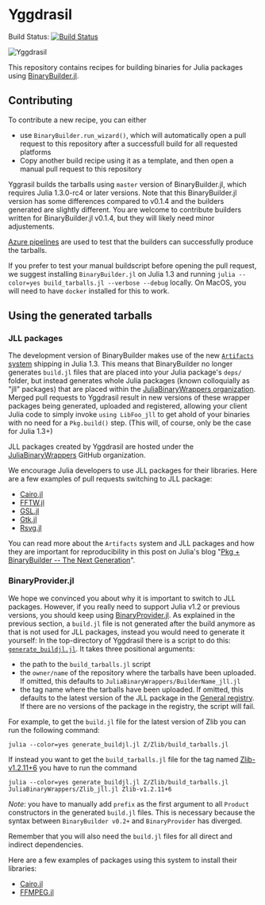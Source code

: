 # Yggdrasil

Build Status: [![Build Status](https://dev.azure.com/JuliaPackaging/Yggdrasil/_apis/build/status/JuliaPackaging.Yggdrasil?branchName=master)](https://dev.azure.com/JuliaPackaging/Yggdrasil/_build/latest?definitionId=1&branchName=master)

![Yggdrasil](https://upload.wikimedia.org/wikipedia/commons/thumb/b/b9/Yggdrasil.jpg/430px-Yggdrasil.jpg)

This repository contains recipes for building binaries for Julia packages using [BinaryBuilder.jl](https://github.com/JuliaPackaging/BinaryBuilder.jl).

## Contributing

To contribute a new recipe, you can either

* use `BinaryBuilder.run_wizard()`, which will automatically open a pull request to this repository after a successfull build for all requested platforms
* Copy another build recipe using it as a template, and then open a manual pull request to this repository

Yggrasil builds the tarballs using `master` version of BinaryBuilder.jl, which requires Julia 1.3.0-rc4 or later versions.  Note that this BinaryBuilder.jl version has some differences compared to v0.1.4 and the builders generated are slightly different.  You are welcome to contribute builders written for  BinaryBuilder.jl v0.1.4, but they will likely need minor adjustements.

[Azure pipelines](https://dev.azure.com/JuliaPackaging/Yggdrasil/_build?view=runs) are used to test that the builders can successfully produce the tarballs.

If you prefer to test your manual buildscript before opening the pull request, we suggest installing `BinaryBuilder.jl` on Julia 1.3 and running `julia --color=yes build_tarballs.jl --verbose --debug` locally.  On MacOS, you will need to have `docker` installed for this to work.

## Using the generated tarballs

### JLL packages

The development version of BinaryBuilder makes use of the new [`Artifacts` system](https://julialang.github.io/Pkg.jl/dev/artifacts/) shipping in Julia 1.3.  This means that BinaryBuilder no longer generates `build.jl` files that are placed into your Julia package's `deps/` folder, but instead generates whole Julia packages (known colloquially as "jll" packages) that are placed within the [JuliaBinaryWrappers organization](https://github.com/JuliaBinaryWrappers/).  Merged pull requests to Yggdrasil result in new versions of these wrapper packages being generated, uploaded and registered, allowing your client Julia code to simply invoke `using LibFoo_jll` to get ahold of your binaries with no need for a `Pkg.build()` step.  (This will, of course, only be the case for Julia 1.3+)

JLL packages created by Yggdrasil are hosted under the [JuliaBinaryWrappers](https://github.com/JuliaBinaryWrappers) GitHub organization.

We encourage Julia developers to use JLL packages for their libraries.  Here are a few examples of pull requests switching to JLL package:

* [Cairo.jl](https://github.com/JuliaGraphics/Cairo.jl/pull/293)
* [FFTW.jl](https://github.com/JuliaMath/FFTW.jl/pull/122)
* [GSL.jl](https://github.com/JuliaMath/GSL.jl/pull/104)
* [Gtk.jl](https://github.com/JuliaGraphics/Gtk.jl/pull/447)
* [Rsvg.jl](https://github.com/lobingera/Rsvg.jl/pull/36)

You can read more about the `Artifacts` system and JLL packages and how they are important for reproducibility in this post on Julia's blog "[Pkg + BinaryBuilder -- The Next Generation](https://julialang.org/blog/2019/11/artifacts)".

### BinaryProvider.jl

We hope we convinced you about why it is important to switch to JLL packages.  However, if you really need to support Julia v1.2 or previous versions, you should keep using [BinaryProvider.jl](https://github.com/JuliaPackaging/BinaryProvider.jl).  As explained in the previous section, a `build.jl` file is not generated after the build anymore as that is not used for JLL packages, instead you would need to generate it yourself: In the top-directory of Yggdrasil there is a script to do this: [`generate_buildjl.jl`](./generate_buildjl.jl).  It takes three positional arguments:

* the path to the `build_tarballs.jl` script
* the `owner/name` of the repository where the tarballs have been uploaded.  If omitted, this defaults to `JuliaBinaryWrappers/BuilderName_jll.jl`
* the tag name where the tarballs have been uploaded.  If omitted, this defaults to the latest version of the JLL package in the [General registry](https://github.com/JuliaRegistries/General).  If there are no versions of the package in the registry, the script will fail.

For example, to get the `build.jl` file for the latest version of Zlib you can run the following command:

```
julia --color=yes generate_buildjl.jl Z/Zlib/build_tarballs.jl
```

If instead you want to get the `build_tarballs.jl` file for the tag named [Zlib-v1.2.11+6](https://github.com/JuliaBinaryWrappers/Zlib_jll.jl/releases/tag/Zlib-v1.2.11%2B6) you have to run the command

```
julia --color=yes generate_buildjl.jl Z/Zlib/build_tarballs.jl JuliaBinaryWrappers/Zlib_jll.jl Zlib-v1.2.11+6
```

*Note*: you have to manually add `prefix` as the first argument to all `Product` constructors in the generated `build.jl` files.  This is necessary because the syntax between `BinaryBuilder v0.2+` and `BinaryProvider` has diverged.

Remember that you will also need the `build.jl` files for all direct and indirect dependencies.

Here are a few examples of packages using this system to install their libraries:

* [Cairo.jl](https://github.com/JuliaGraphics/Cairo.jl/tree/15706f267cbb31da58f62270e46dc892c0c7ff9f/deps)
* [FFMPEG.jl](https://github.com/JuliaIO/FFMPEG.jl/tree/b6cca77f788e58409a13cac5ab6eaa6a5841b5c6/deps)
